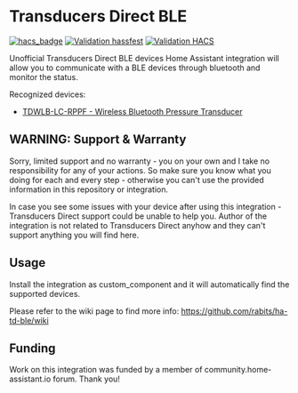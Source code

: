 # Transducers Direct BLE

[![hacs_badge](https://img.shields.io/badge/HACS-Default-41BDF5.svg)](https://github.com/hacs/integration)
[![Validation hassfest](https://github.com/rabits/ha-td-ble/actions/workflows/validate-hassfest.yaml/badge.svg)](https://github.com/rabits/ha-td-ble/actions/workflows/validate-hassfest.yaml)
[![Validation HACS](https://github.com/rabits/ha-td-ble/actions/workflows/validate-hacs.yaml/badge.svg)](https://github.com/rabits/ha-td-ble/actions/workflows/validate-hacs.yaml)

Unofficial Transducers Direct BLE devices Home Assistant integration will allow you to communicate
with a BLE devices through bluetooth and monitor the status.

Recognized devices:
* [TDWLB-LC-RPPF - Wireless Bluetooth Pressure Transducer](https://transducersdirect.com/products/pressure-transducers/wireless-pressure-transducers/tdwlb-lc-rppf-wireless-pressure-gauge-pool-filters-pumps/)

## WARNING: Support & Warranty

Sorry, limited support and no warranty - you on your own and I take no responsibility for any of
your actions. So make sure you know what you doing for each and every step - otherwise you can't
use the provided information in this repository or integration.

In case you see some issues with your device after using this integration - Transducers Direct
support could be unable to help you. Author of the integration is not related to Transducers Direct
anyhow and they can't support anything you will find here.

## Usage

Install the integration as custom_component and it will automatically find the supported devices.

Please refer to the wiki page to find more info: https://github.com/rabits/ha-td-ble/wiki

## Funding

Work on this integration was funded by a member of community.home-assistant.io forum. Thank you!
